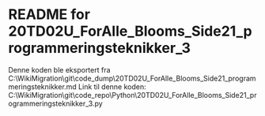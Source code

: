 # README for 20TD02U_ForAlle_Blooms_Side21_programmeringsteknikker_3
Denne koden ble eksportert fra C:\WikiMigration\git\code_dump\20TD02U_ForAlle_Blooms_Side21_programmeringsteknikker.md
Link til denne koden: C:\WikiMigration\git\code_repo\Python\20TD02U_ForAlle_Blooms_Side21_programmeringsteknikker_3.py
